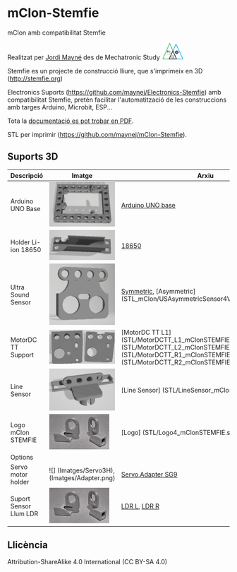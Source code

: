 # mClon-Stemfie

mClon amb compatibilitat Stemfie

Realitzat per [Jordi Mayné](https://github.com/maynej) des de Mechatronic Study <img src="Imatges/Logo3senseFons.png" width="50" />

Stemfie es un projecte de construcció lliure, que s'imprimeix en 3D (http://stemfie.org) 

Electronics Suports (https://github.com/maynej/Electronics-Stemfie) amb compatibilitat Stemfie, pretén facilitar l'automatització de les construccions amb targes Arduino, Microbit, ESP...

Tota la [documentació es pot trobar en PDF](https://github.com/maynej/Electronics-Stemfie/tree/main/Doc).

STL per imprimir (https://github.com/maynej/mClon-Stemfie).

## Suports 3D
  
Descripció         | Imatge          | Arxiu         
------------- | ------------- | ------------- 
Arduino UNO Base |![](Imatges/ArduinoUNOBase.png) | [Arduino UNO base](STL_mClon/ArduinoUNOBase_mClonSTEMFIE.stl)
Holder Li-ion 18650|![](Imatges/18650Holder.png) | [18650](STL_mClon/18650Holder_mClonSTEMFIE.stl)
Ultra Sound Sensor |![](Imatges/USSymmetricSensor4V.png)| [Symmetric](STL_mClon/USSymmetricSensor4V_mClonSTEMFIE.stl), [Asymmetric] (STL_mClon/USAsymmetricSensor4V_mClonSTEMFIE.stl)
MotorDC TT Support |![](/Imatges/MotorSupport.png) |[MotorDC TT L1] (STL/MotorDCTT_L1_mClonSTEMFIE.stl), (STL/MotorDCTT_L2_mClonSTEMFIE.stl), (STL/MotorDCTT_R1_mClonSTEMFIE.stl), (STL/MotorDCTT_R2_mClonSTEMFIE.stl) 
Line Sensor |![](Imatges/LineSensor.png) | [Line Sensor] (STL/LineSensor_mClonSTEMFIE.stl)
Logo mClon STEMFIE |![](Imatges/LDR.png)|[Logo] (STL/Logo4_mClonSTEMFIE.stl)
Options|
Servo motor holder|![] (Imatges/Servo3H),(Imatges/Adapter.png) |[Servo](STL/Servo3H_mClonSTEMFIE.stl),[Adapter SG9](STL/Servo9GAdapter_Stemfie.stl)
Suport Sensor Llum LDR|![](Imatges/LDR.png) | [LDR L](SensorsMount/LDRSensorL_STEMFIE.stl), [LDR R](SensorsMount/LDRSensorL_STEMFIE.stl)

## Llicència

Attribution-ShareAlike 4.0 International (CC BY-SA 4.0)
